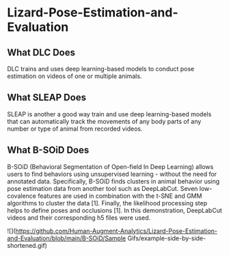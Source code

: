 # Lizard-Pose-Estimation-and-Evaluation

## What DLC Does

DLC trains and uses deep learning-based models to conduct pose estimation on videos of one or multiple animals.

## What SLEAP Does

SLEAP is another a good way train and use deep learning-based models that can automatically track the movements of any body parts of any number or type of animal from recorded videos.  

## What B-SOiD Does

B-SOiD (Behavioral Segmentation of Open-field In Deep Learning) allows users to find behaviors using unsupervised learning - without the need for annotated data. Specifically, B-SOiD finds clusters in animal behavior using pose estimation data from another tool such as DeepLabCut. Seven low-covalence features are used in combination with the t-SNE and GMM algorithms to cluster the data [1]. Finally, the likelihood processing step helps to define poses and occlusions [1]. In this demonstration, DeepLabCut videos and their corresponding h5 files were used. 

![](https://github.com/Human-Augment-Analytics/Lizard-Pose-Estimation-and-Evaluation/blob/main/B-SOiD/Sample Gifs/example-side-by-side-shortened.gif)
